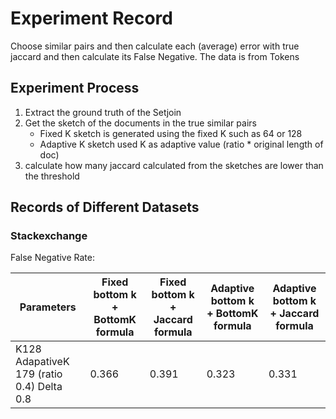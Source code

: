 #  Experiment Record
Choose similar pairs and then calculate each (average) error with true jaccard and then calculate its False Negative.
The data is from Tokens

## Experiment Process
1. Extract the ground truth of the Setjoin
2. Get the sketch of the documents in the true similar pairs
    - Fixed K sketch is generated using the fixed K such as 64 or 128
    - Adaptive K sketch used K as adaptive value (ratio * original length of doc)
3. calculate how many jaccard calculated from the sketches are lower than the threshold

## Records of Different Datasets

### Stackexchange
False Negative Rate:

| Parameters | Fixed bottom k + BottomK formula | Fixed bottom k + Jaccard formula| Adaptive bottom k + BottomK formula|Adaptive bottom k + Jaccard formula|
|----------|----------|----------|----------|----------|
| K128 AdapativeK 179 (ratio 0.4) Delta 0.8   |0.366 |0.391|0.323| 0.331 |



